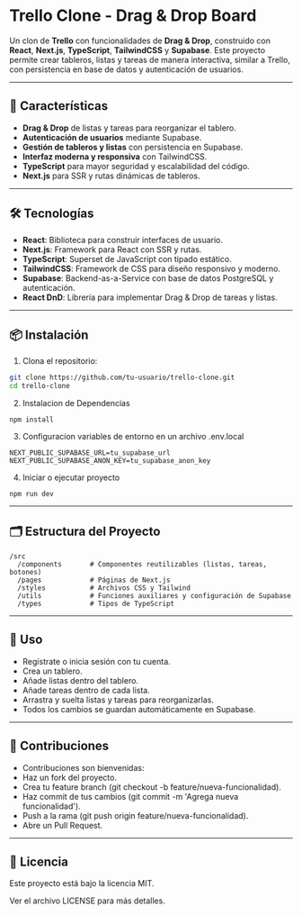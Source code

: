 # Trello Clone - Drag & Drop Board

Un clon de **Trello** con funcionalidades de **Drag & Drop**, construido con **React**, **Next.js**, **TypeScript**, **TailwindCSS** y **Supabase**. Este proyecto permite crear tableros, listas y tareas de manera interactiva, similar a Trello, con persistencia en base de datos y autenticación de usuarios.

---

## 🚀 Características

- **Drag & Drop** de listas y tareas para reorganizar el tablero.
- **Autenticación de usuarios** mediante Supabase.
- **Gestión de tableros y listas** con persistencia en Supabase.
- **Interfaz moderna y responsiva** con TailwindCSS.
- **TypeScript** para mayor seguridad y escalabilidad del código.
- **Next.js** para SSR y rutas dinámicas de tableros.

---

## 🛠 Tecnologías

- **React**: Biblioteca para construir interfaces de usuario.
- **Next.js**: Framework para React con SSR y rutas.
- **TypeScript**: Superset de JavaScript con tipado estático.
- **TailwindCSS**: Framework de CSS para diseño responsivo y moderno.
- **Supabase**: Backend-as-a-Service con base de datos PostgreSQL y autenticación.
- **React DnD**: Librería para implementar Drag & Drop de tareas y listas.

---

## 📦 Instalación

1. Clona el repositorio:

```bash
git clone https://github.com/tu-usuario/trello-clone.git
cd trello-clone
```

2. Instalacion de Dependencias
   
```bas
npm install
```

3. Configuracion variables de entorno en un archivo .env.local

```bas
NEXT_PUBLIC_SUPABASE_URL=tu_supabase_url
NEXT_PUBLIC_SUPABASE_ANON_KEY=tu_supabase_anon_key
```

4. Iniciar o ejecutar proyecto
```bas
npm run dev
```
---

## 🗂 Estructura del Proyecto

```bas
/src
  /components       # Componentes reutilizables (listas, tareas, botones)
  /pages            # Páginas de Next.js
  /styles           # Archivos CSS y Tailwind
  /utils            # Funciones auxiliares y configuración de Supabase
  /types            # Tipos de TypeScript
```

---

## 📌 Uso

- Regístrate o inicia sesión con tu cuenta.
- Crea un tablero.
- Añade listas dentro del tablero.
- Añade tareas dentro de cada lista.
- Arrastra y suelta listas y tareas para reorganizarlas.
- Todos los cambios se guardan automáticamente en Supabase.

---

## 🤝 Contribuciones

- Contribuciones son bienvenidas:
- Haz un fork del proyecto.
- Crea tu feature branch (git checkout -b feature/nueva-funcionalidad).
- Haz commit de tus cambios (git commit -m 'Agrega nueva funcionalidad').
- Push a la rama (git push origin feature/nueva-funcionalidad).
- Abre un Pull Request.

---

## 📄 Licencia

Este proyecto está bajo la licencia MIT.

Ver el archivo LICENSE para más detalles.
